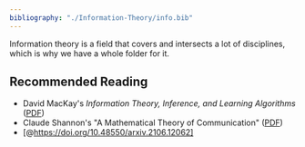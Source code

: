 ```yaml
---
bibliography: "./Information-Theory/info.bib"
---
```


Information theory is a field that covers and intersects a lot of disciplines, which is why we have a whole folder for it.

## Recommended Reading

- David MacKay's _Information Theory, Inference, and Learning Algorithms_ ([PDF](https://www.inference.org.uk/itprnn/book.pdf))
- Claude Shannon's "A Mathematical Theory of Communication" ([PDF](https://people.math.harvard.edu/~ctm/home/text/others/shannon/entropy/entropy.pdf))
- [@https://doi.org/10.48550/arxiv.2106.12062]